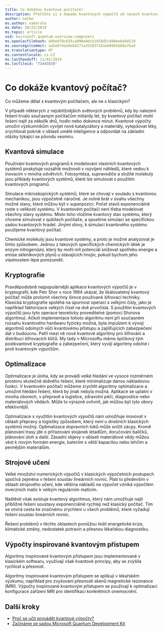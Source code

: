 ```yaml
---
title: Co dokážou kvantové počítače?
description: Přečtěte si o dopadu kvantových výpočtů od nových kvantových algoritmů až po algoritmy inspirované kvantovým přístupem a spouštěné na klasických počítačích.
author: natke
ms.author: nakersha
ms.date: 10/23/2019
ms.topic: article
uid: microsoft.quantum.overview.computers
ms.openlocfilehash: d4be970c635ca090e8dcb1b58d5c840eebd4d110
ms.sourcegitcommit: aa5e6f4a2deb4271a333d3f1b1eb69b5bb9a7bad
ms.translationtype: HT
ms.contentlocale: cs-CZ
ms.lasthandoff: 11/02/2019
ms.locfileid: "73443830"
---
```

# <a name="what-can-a-quantum-computer-do"></a>Co dokáže kvantový počítač?

Co můžeme dělat s kvantovým počítačem, ale ne s klasickým?

V případě některých z nejobtížnějších světových problémů, kdy by nalezení řešení trvalo současným počítačům miliardy let, by kvantový počítač mohl řešení najít za několik dnů, hodin nebo dokonce minut. Kvantové výpočty umožní výzkumníkům vyvíjet nové katalyzátory a materiály, vylepšovat léky, zrychlovat pokrok v oblasti umělé inteligence a odpovídat na základní otázky týkající se původu vesmíru.

## <a name="quantum-simulation"></a>Kvantová simulace

Používání kvantových programů k modelování vlastních kvantových systémů poskytuje rozsáhlé možnosti v rozvíjení náhledů, které vedou k inovacím v mnoha odvětvích. Fotosyntéza, supravodiče a složité molekuly jsou příklady kvantových systémů, které lze simulovat s použitím kvantových programů.

Simulace mikroskopických systémů, které se chovají v souladu s kvantovou mechanikou, jsou výpočetně náročné. Je nutné brát v úvahu všechny možné stavy, které můžou být v superpozici. Počet stavů exponenciálně roste s velikostí systému. V kvantovém počítači není třeba modelovat všechny stavy systému. Místo toho vložíme kvantový stav systému, který chceme simulovat v qubitech počítače, a spustíme simulaci se specifickou sadou kvantových hradel. Jinými slovy, k simulaci kvantového systému použijeme kvantový počítač.

Chemické molekuly jsou kvantové systémy, a proto je možné analyzovat je tímto způsobem. Jednou z takových specifických chemických látek je enzym _nitrogenáza_, který by mohl mít potenciál snižovat spotřebu energie a emise skleníkových plynů u stávajících hnojiv, pokud bychom jeho vlastnostem lépe porozuměli.

## <a name="cryptography"></a>Kryptografie

Pravděpodobně nejpopulárnější aplikace kvantových výpočtů je v kryptografii, kde Petr Shor v roce 1994 ukázal, že škálovatelný kvantový počítač může prolomit všechny široce používané šifrovací techniky.  Klasická kryptografie spoléhá na úpornost operací s velkými čísly, jako je například faktorizace velkých čísel na dvě prvočísla.  S použitím kvantových výpočtů jsou tyto operace teoreticky proveditelné (pomocí Shorova algoritmu). Ačkoli implementace tohoto algoritmu není při současném rozsahu kvantového hardwaru fyzicky možná, byla impulzem k vývoji algoritmů odolných vůči kvantovému přístupu a zajišťujících zabezpečení dat v budoucnu. Patří mezi ně nové kvantové algoritmy pro šifrování a distribuci šifrovacích klíčů.  My tady v Microsoftu máme špičkový tým postkvantové kryptografie a zabezpečení, který vyvíjí algoritmy odolné i proti kvantovým výpočtům. 

## <a name="optimization"></a>Optimalizace

Optimalizace je úloha, kdy se provádí velké hledání ve vysoce rozměrném prostoru skutečně dobrého řešení, které minimalizuje danou nákladovou funkci.   V kvantovém počítači můžeme zrychlit algoritmy optimalizace a umožnit hledání řešení, která by jinak nebyla možná. Aplikace se uplatní v mnoha oborech, v přepravě a logistice, zdravotní péči, diagnostice nebo materiálových vědách. Může to výrazně ovlivnit, jak můžou být tyto obory efektivnější. 

Optimalizace s využitím kvantových výpočtů nám umožňuje inovovat v oblasti přepravy a logistiky způsobem, který není u dnešních klasických systémů možný. Optimalizace dopravních toků může snížit zácpy.  Kromě plánování trasy jde o přiřazování stojánek letadlům, doručování balíčků, plánování úloh a další.  Zásadní objevy v oblasti materiálové vědy můžou vést k novým formám energie, bateriím s větší kapacitou nebo lehčím a pevnějším materiálům. 

## <a name="machine-learning"></a>Strojové učení

Velké množství numerických výpočtů v klasických výpočetních postupech spočívá zejména v řešení soustav lineárních rovnic. Platí to především v oblasti strojového učení, kde většina nákladů na výpočet vzniká výpočtem inverzních matic k velkým regulárním maticím.

Naštěstí však existuje kvantový algoritmus, který nám umožňuje najít přibližné řešení soustavy exponenciálně rychleji než klasický počítač. Tím se otvírá cesta ke značnému zrychlení u všech problémů, které vyžadují řešení soustav lineárních rovnic.

Řešení problémů v těchto oblastech pomůžou řešit energetické krize, klimatické změny, nedostatek potravin a přesnou lékařskou diagnostiku.

## <a name="quantum-inspired-computing"></a>Výpočty inspirované kvantovým přístupem

Algoritmy inspirované kvantovým přístupem jsou implementované v klasickém softwaru, využívají však kvantové principy, aby se zvýšila rychlost a přesnost.

Algoritmy inspirované kvantovým přístupem se aplikují v lékařském výzkumu, například pro zvyšování přesnosti skenů magnetické rezonance (MRI). Výpočty inspirované kvantovým přístupem se používají k optimalizaci konfigurace zařízení MRI pro identifikaci konkrétních onemocnění.

## <a name="next-steps"></a>Další kroky

* [Proč se učit provádět kvantové výpočty?](xref:microsoft.quantum.overview.why)
* [Začínáme se sadou Microsoft Quantum Development Kit](xref:microsoft.quantum.welcome)
